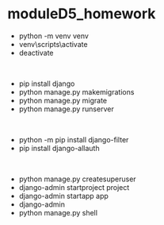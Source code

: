 # moduleD5_homework

- python -m venv venv
- venv\scripts\activate
- deactivate
<br>

- pip install django
- python manage.py makemigrations
- python manage.py migrate
- python manage.py runserver
<br>

- python -m pip install django-filter
- pip install django-allauth
<br>

- python manage.py createsuperuser
- django-admin startproject project
- django-admin startapp app
- django-admin
- python manage.py shell
